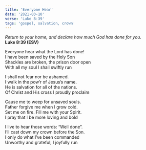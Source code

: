 ```yaml
---
title: 'Everyone Hear'
date: '2021-03-10'
verse: 'Luke 8:39'
tags: 'gospel, salvation, crown'
---
```


*Return to your home, and declare how much God has done for you.*  
**Luke 8:39 (ESV)**

Everyone hear what the Lord has done!  
I have been saved by the Holy Son  
Shackles are broken, the prison door open  
With all my soul I shall swiftly run

I shall not fear nor be ashamed.  
I walk in the pow’r of Jesus’s name.  
He is salvation for all of the nations.  
Of Christ and His cross I proudly proclaim

Cause me to weep for unsaved souls.  
Father forgive me when I grow cold.  
Set me on fire. Fill me with your Spirit.  
I pray that I be more loving and bold

I live to hear those words: “Well done”.  
I’ll cast down my crown before the Son.  
I only do what I’ve been commanded  
Unworthy and grateful, I joyfully run
